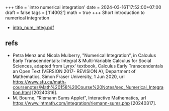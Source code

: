 +++
title = 'intro numerical integration'
date = 2024-03-16T17:52:00+07:00
draft = false
tags = ['fi4002']
math = true
+++
Short introduction to numerical integration
<!--more-->

+ [intro_num_integ.pdf](https://osf.io/2akug)


## refs
+ Petra Menz and Nicola Mulberry, "Numerical Integration", in Calculus Early Transcendentals: Integral & Multi-Variable Calculus for Social Sciences, adapted from Lyryx' textbook, Calculus Early Transcendentals an Open Text (VERSION 2017- REVISION A), Department of Mathematics, Simon Fraser University, 1 Jun 2020, url https://www.sfu.ca/math-coursenotes/Math%20158%20Course%20Notes/sec_Numerical_Integration.html [20240316].
+ M. Bourne, “Riemann Sums Applet”, Interactive Mathematics, url https://www.intmath.com/integration/riemann-sums.php [20240317].
